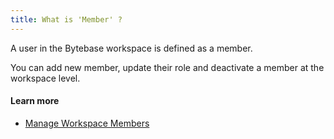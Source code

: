```yaml
---
title: What is 'Member' ?
---
```


A user in the Bytebase workspace is defined as a member.

You can add new member, update their role and deactivate a member at the workspace level.

#### Learn more

- [Manage Workspace Members](https://www.bytebase.com/docs/get-started/configure-workspace/manage-members)
